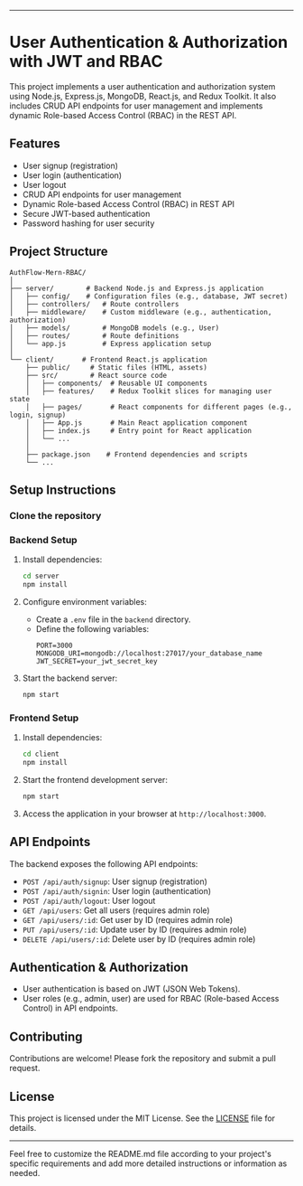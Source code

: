 
---

# User Authentication & Authorization with JWT and RBAC

This project implements a user authentication and authorization system using Node.js, Express.js, MongoDB, React.js, and Redux Toolkit. It also includes CRUD API endpoints for user management and implements dynamic Role-based Access Control (RBAC) in the REST API.

## Features

- User signup (registration)
- User login (authentication)
- User logout
- CRUD API endpoints for user management
- Dynamic Role-based Access Control (RBAC) in REST API
- Secure JWT-based authentication
- Password hashing for user security

## Project Structure

```
AuthFlow-Mern-RBAC/
│
├── server/        # Backend Node.js and Express.js application
│   ├── config/    # Configuration files (e.g., database, JWT secret)
│   ├── controllers/   # Route controllers
│   ├── middleware/    # Custom middleware (e.g., authentication, authorization)
│   ├── models/        # MongoDB models (e.g., User)
│   ├── routes/        # Route definitions
│   └── app.js         # Express application setup
│
└── client/       # Frontend React.js application
    ├── public/     # Static files (HTML, assets)
    ├── src/        # React source code
    │   ├── components/  # Reusable UI components
    │   ├── features/    # Redux Toolkit slices for managing user state
    │   ├── pages/       # React components for different pages (e.g., login, signup)
    │   ├── App.js       # Main React application component
    │   ├── index.js     # Entry point for React application
    │   └── ...
    │
    ├── package.json    # Frontend dependencies and scripts
    └── ...
```

## Setup Instructions

### Clone the repository

### Backend Setup

1. Install dependencies:
   ```bash
   cd server
   npm install
   ```

2. Configure environment variables:
   - Create a `.env` file in the `backend` directory.
   - Define the following variables:
     ```
     PORT=3000
     MONGODB_URI=mongodb://localhost:27017/your_database_name
     JWT_SECRET=your_jwt_secret_key
     ```

3. Start the backend server:
   ```bash
   npm start
   ```

### Frontend Setup

1. Install dependencies:
   ```bash
   cd client
   npm install
   ```

2. Start the frontend development server:
   ```bash
   npm start
   ```

3. Access the application in your browser at `http://localhost:3000`.

## API Endpoints

The backend exposes the following API endpoints:

- `POST /api/auth/signup`: User signup (registration)
- `POST /api/auth/signin`: User login (authentication)
- `POST /api/auth/logout`: User logout
- `GET /api/users`: Get all users (requires admin role)
- `GET /api/users/:id`: Get user by ID (requires admin role)
- `PUT /api/users/:id`: Update user by ID (requires admin role)
- `DELETE /api/users/:id`: Delete user by ID (requires admin role)

## Authentication & Authorization

- User authentication is based on JWT (JSON Web Tokens).
- User roles (e.g., admin, user) are used for RBAC (Role-based Access Control) in API endpoints.

## Contributing

Contributions are welcome! Please fork the repository and submit a pull request.

## License

This project is licensed under the MIT License. See the [LICENSE](LICENSE) file for details.

---

Feel free to customize the README.md file according to your project's specific requirements and add more detailed instructions or information as needed.